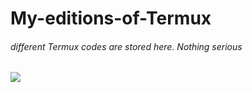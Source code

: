 # My-editions-of-Termux
<h6>different Termux codes are stored here.
Nothing serious</h6>
<img src="dinosaur.jpg">
